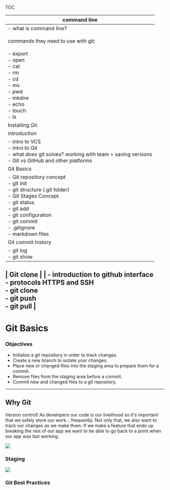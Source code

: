 TOC 

| command line                                                                                                                                                                                                                                                               |
| -------------------------------------------------------------------------------------------------------------------------------------------------------------------------------------------------------------------------------------------------------------------------- |
| - what is command line? <br><br>commands they need to use with git:<br><br>- export <br>- open <br>- cat <br>- rm <br>- cd <br>- mv<br>- pwd<br>- mkdire<br>- echo<br>- touch <br>- ls                                                                                     |
| Installing Git                                                                                                                                                                                                                                                             |
| introduction                                                                                                                                                                                                                                                               |
| - intro to VCS<br>- intro to Git <br>- what does git solves? working with team + saving versions<br>- Git vs GitHub and other platforms                                                                                                                                    |
| Git Basics                                                                                                                                                                                                                                                                 |
| - Git repository concept<br>- git init <br>- git structure (.git folder)<br>- Git Stages Concept<br>- git status<br>- git add <br>- git configuration<br>- git commit <br>- .gitignore<br>- markdown files                                                                 |
| Git commit history                                                                                                                                                                                                                                                         |
| - git log <br>- git show                                                                                                                                                                                                                                                   |

| Git clone                                                                                                                                                                                                                                                                  |
| - introduction to github interface<br>- protocols HTTPS and SSH<br>- git clone <br>- git push<br>- git pull                                                                                                                                                                |
-----
# Git Basics

### Objectives
- Initialize a git repository in order to track changes.
- Create a new branch to isolate your changes.
- Place new or changed files into the staging area to prepare them for a commit.
- Remove files from the staging area before a commit.
- Commit new and changed files to a git repository.
----

## Why Git
Version control! As developers our code is our livelihood so it's important that we safely store our work... frequently. Not only that, we also want to track our changes as we make them. If we make a feature that ends up breaking the rest of our app we want to be able to go back to a point when our app was last working.

![](https://paper-attachments.dropbox.com/s_0D83677DA2361FF06005508CF783B770B0850A1F7D5189177C2769198E3AE90A_1622061898654_fork.png)



### Staging 
![](https://uc2d491ec0a8a1c333f6a6d728c0.previews.dropboxusercontent.com/p/thumb/ABSZ74Mdg8XU4GhxbaleqI-t0MxKGKsOSDjEMV8u6CfEUqbdXC5-ksFjRpz1-N_RuIPtzedBqDKNNiHYmbtEYwxHUCCJfW3vCBDIJWEx0EjIpBtAMyRIZRCLAQRozWpbJpY1kuvWIzJD01x0Puaif4crIyDblddj64yK6UHeub5JzFo6m57vYwR4Dxj9BVH96j7POvnpMbKzkbGBhCR-8eyrRcr_ukRT09hrFaRShL1IVHwhV67LRaaTmoyLyaJWMvidg3dphk4rcCtDuce-KIox3GEdElnWND1v0EAakWSswnJNd_4CqZ1WnS062p0P_pe_sYZex6m9hc1hw_fZs5en9VySRVDPq0JiB-KZxf5WDKEFyUxtTTNsRd0iVIbpNZ5ZuHsLLXfkM_vNlK3gqm6dI95X6HKnfZY8ljWukNGZqrbquTfBvF-9S2m0CVSMLlvpEF6SVX1vjxd_-9VbN4SpYQQ3m2ji3Z5QZX-GbK8I__iG7RmqRah_PHw4dqogtmUNyZ4-q6yLRUYKAdY5EWYJb_PWDj28HIYOnJ_ZhupFWdRwRfVzNBmsIQBrJZxGzEkhLdlEdjrhR7KweithWrskOgoijnD_DiiYiANSDCrnKg/p.jpeg)



### Git Best Practices




